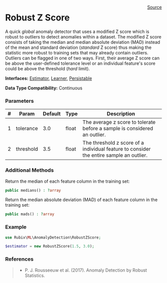 <p><span style="float:right;"><a href="https://github.com/RubixML/RubixML/blob/master/src/AnomalyDetectors/RobustZScore.php">Source</a></span></p>

# Robust Z Score
A quick *global* anomaly detector that uses a modified Z score which is robust to outliers to detect anomalies within a dataset. The modified Z score consists of taking the median and median absolute deviation (MAD) instead of the mean and standard deviation (*standard* Z score) thus making the statistic more robust to training sets that may already contain outliers. Outliers can be flagged in one of two ways. First, their average Z score can be above the user-defined tolerance level or an individual feature's score could be above the threshold (*hard* limit).

**Interfaces:** [Estimator](#estimators), [Learner](#learner), [Persistable](#persistable)

**Data Type Compatibility:** Continuous

### Parameters
| # | Param | Default | Type | Description |
|---|---|---|---|---|
| 1 | tolerance | 3.0 | float | The average z score to tolerate before a sample is considered an outlier. |
| 2 | threshold | 3.5 | float | The threshold z score of a individual feature to consider the entire sample an outlier. |

### Additional Methods
Return the median of each feature column in the training set:
```php
public medians() : ?array
```

Return the median absolute deviation (MAD) of each feature column in the training set:
```php
public mads() : ?array
```

### Example
```php
use Rubix\ML\AnomalyDetection\RobustZScore;

$estimator = new RobustZScore(1.5, 3.0);
```

### References
>- P. J. Rousseeuw et al. (2017). Anomaly Detection by Robust Statistics.